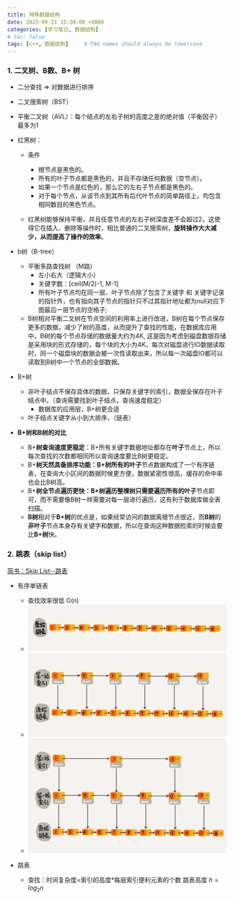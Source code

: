```yaml
---
title: 特殊数据结构
date: 2023-09-21 15:30:00 +0800
categories: [学习笔记, 数据结构]
# toc: false
tags: [c++, 数据结构]     # TAG names should always be lowercase
---
```




### 1. 二叉树、B数、B+ 树

- 二分查找  => 对数据进行排序
- 二叉搜索树（BST）

- 平衡二叉树（AVL）：每个结点的左右子树的高度之差的绝对值（平衡因子）最多为1

- 红黑树：

  - 条件
    - 根节点是黑色的。
    - 所有的叶子节点都是黑色的，并且不存储任何数据（空节点）。
    - 如果一个节点是红色的，那么它的左右子节点都是黑色的。
    - 对于每个节点，从该节点到其所有后代叶节点的简单路径上，均包含相同数目的黑色节点。

  - 红黑树能够保持平衡，并且任意节点的左右子树深度差不会超过2，这使得它在插入、删除等操作时，相比普通的二叉搜索树，**旋转操作大大减少，从而提高了操作的效率**。

- b树（B-tree）
  - 平衡多路查找树 （M路）
    - 左小右大（逻辑大小）
    - 关键字数：[ceil(M/2)-1, M-1]
    - 所有叶子节点均在同一层、叶子节点除了包含了关键字 和 关键字记录的指针外，也有指向其子节点的指针只不过其指针地址都为null对应下图最后一层节点的空格子;
  - B树相对平衡二叉树在节点空间的利用率上进行改进，B树在每个节点保存更多的数据，减少了树的高度，从而提升了查找的性能，在数据库应用中，B树的每个节点存储的数据量大约为4K, 这是因为考虑到磁盘数据存储是采用块的形式存储的，每个块的大小为4K，每次对磁盘进行IO数据读取时，同一个磁盘块的数据会被一次性读取出来，所以每一次磁盘IO都可以读取到B树中一个节点的全部数据。
- B+树
  - 非叶子结点不保存具体的数据，只保存关键字的索引，数据全保存在叶子结点中。（查询需要找到叶子结点，查询速度稳定）
    - 数据库的应用层，B+树更合适
  - 叶子结点关键字从小到大排序，（链表）
- **B+树和B树的对比**
  - B+**树查询速度更稳定**：B+所有关键字数据地址都存在**叶子**节点上，所以每次查找的次数都相同所以查询速度要比B树更稳定。
  - B+**树天然具备排序功能：**B+树所有的**叶子**节点数据构成了一个有序链表，在查询大小区间的数据时候更方便，数据紧密性很高，缓存的命中率也会比B树高。
  - B+**树全节点遍历更快：**B+树遍历整棵树只需要遍历所有的**叶子**节点即可，而不需要像B树一样需要对每一层进行遍历，这有利于数据库做全表扫描。
  - **B树**相对于**B+树**的优点是，如果经常访问的数据离根节点很近，而**B树**的**非叶子**节点本身存有关键字和数据，所以在查询这种数据检索的时候会要比**B+树**快。



### 2. 跳表（skip list）

[简书：Skip List--跳表](https://www.jianshu.com/p/9d8296562806)

- 有序单链表 
  - 查找效率很低 O(n)
  - ![跳表：原始链表](/assets/figs/数据结构/webp0.png)
  - ![跳表：一级索引](/assets/figs/数据结构/webp1.png)
  - ![跳表：二级索引](/assets/figs/数据结构/webp2.png)

- 跳表
  - 查找：时间复杂度=索引的高度*每层索引便利元素的个数 跳表高度 $h=log_2n$

